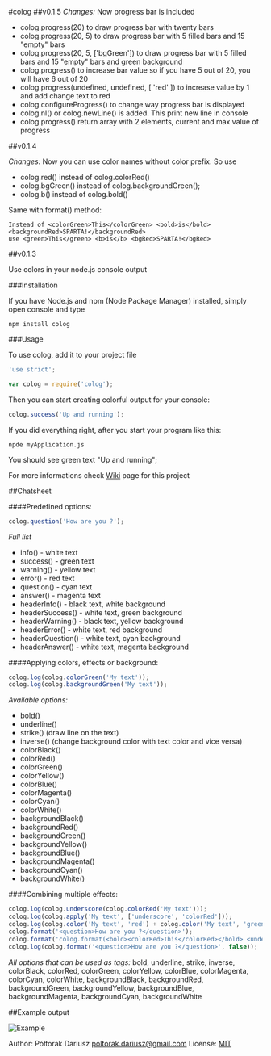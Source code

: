 #colog
##v0.1.5
*Changes:*
Now progress bar is included
* colog.progress(20) to draw progress bar with twenty bars
* colog.progress(20, 5) to draw progress bar with 5 filled bars and 15 "empty" bars
* colog.progress(20, 5, ['bgGreen']) to draw progress bar with 5 filled bars and 15 "empty" bars and green background
* colog.progress() to increase bar value so if you have 5 out of 20, you will have 6 out of 20
* colog.progress(undefined, undefined, [ 'red' ]) to increase value by 1 and add change text to red
* colog.configureProgress() to change way progress bar is displayed
* colog.nl() or colog.newLine() is added. This print new line in console
* colog.progress() return array with 2 elements, current and max value of progress


##v0.1.4

*Changes:*
Now you can use color names without color prefix. So use
* colog.red() instead of colog.colorRed()
* colog.bgGreen() instead of colog.backgroundGreen();
* colog.b() instead of colog.bold()

Same with format() method:
```Shell
Instead of <colorGreen>This</colorGreen> <bold>is</bold> <backgroundRed>SPARTA!</backgroundRed>
use <green>This</green> <b>is</b> <bgRed>SPARTA!</bgRed>
```


##v0.1.3

Use colors in your node.js console output

###Installation

If you have Node.js and npm (Node Package Manager) installed, simply open console and type

```Shell
npm install colog
```

###Usage

To use colog, add it to your project file

```JavaScript
'use strict';

var colog = require('colog');
```

Then you can start creating colorful output for your console:

```JavaScript
colog.success('Up and running');
```

If you did everything right, after you start your program like this:

```Shell
npde myApplication.js
```

You should see green text "Up and running";

For more informations check [Wiki](https://github.com/dariuszp/colog/wiki) page for this project

##Chatsheet

####Predefined options:

```JavaScript
colog.question('How are you ?');
```

*Full list*
* info() - white text
* success() - green text
* warning() - yellow text
* error() - red text
* question() - cyan text
* answer() - magenta text
* headerInfo() - black text, white background
* headerSuccess() - white text, green background
* headerWarning() - black text, yellow background
* headerError() - white text, red background
* headerQuestion() - white text, cyan background
* headerAnswer() - white text, magenta background

####Applying colors, effects or background:

```JavaScript
colog.log(colog.colorGreen('My text'));
colog.log(colog.backgroundGreen('My text'));
```

*Available options:*
* bold()
* underline()
* strike() (draw line on the text)
* inverse() (change background color with text color and vice versa)
* colorBlack()
* colorRed()
* colorGreen()
* colorYellow()
* colorBlue()
* colorMagenta()
* colorCyan()
* colorWhite()
* backgroundBlack()
* backgroundRed()
* backgroundGreen()
* backgroundYellow()
* backgroundBlue()
* backgroundMagenta()
* backgroundCyan()
* backgroundWhite()

####Combining multiple effects:

```JavaScript
colog.log(colog.underscore(colog.colorRed('My text')));
colog.log(colog.apply('My text', ['underscore', 'colorRed']));
colog.log(colog.color('My text', 'red') + colog.color('My text', 'green'));
colog.format('<question>How are you ?</question>');
colog.format('colog.format(<bold><colorRed>This</colorRed></bold> <underline><colorYellow>is</colorYellow></underline> <colorGreen>SPARTA</colorGreen><inverse>!</inverse>);');
colog.log(colog.format('<question>How are you ?</question>', false));
```

*All options that can be used as tags:*
bold, underline, strike, inverse, colorBlack, colorRed, colorGreen, colorYellow, colorBlue, colorMagenta, colorCyan, colorWhite, backgroundBlack, backgroundRed, backgroundGreen, backgroundYellow, backgroundBlue, backgroundMagenta, backgroundCyan, backgroundWhite

##Example output

![Example](https://raw.github.com/dariuszp/colog/master/docs/colog.png)

Author: Półtorak Dariusz <poltorak.dariusz@gmail.com>
License: [MIT](http://opensource.org/licenses/MIT)